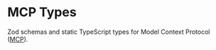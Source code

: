 # MCP Types

Zod schemas and static TypeScript types for Model Context Protocol ([MCP](https://modelcontextprotocol.io/)).